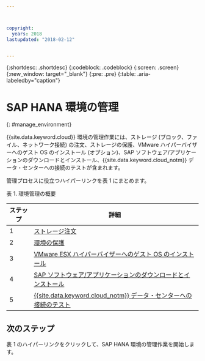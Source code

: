 ```yaml
---



copyright:
  years: 2018
lastupdated: "2018-02-12"


---
```


{:shortdesc: .shortdesc}
{:codeblock: .codeblock}
{:screen: .screen}
{:new_window: target="_blank"}
{:pre: .pre}
{:table: .aria-labeledby="caption"}

# SAP HANA 環境の管理
{: #manage_environment}

{{site.data.keyword.cloud}} 環境の管理作業には、ストレージ (ブロック、ファイル、ネットワーク接続) の注文、ストレージの保護、VMware ハイパーバイザーへのゲスト OS のインストール (オプション)、SAP ソフトウェア/アプリケーションのダウンロードとインストール、{{site.data.keyword.cloud_notm}} データ・センターへの接続のテストが含まれます。

管理プロセスに役立つハイパーリンクを表 1 にまとめます。

表 1. 環境管理の概要

| ステップ | 詳細 |
| --- | --- |
| 1 | [ストレージ注文](/docs/infrastructure/sap-hana/hana-order-storage.html) |
| 2 | [環境の保護](/docs/infrastructure/sap-hana/hana-secure-environment.html) |
| 3 | [VMware ESX ハイパーバイザーへのゲスト OS のインストール](/docs/infrastructure/sap-hana/hana-installing-guest-operating-system-VMware-deployments.html) |
| 4 | [SAP ソフトウェア/アプリケーションのダウンロードとインストール](/docs/infrastructure/sap-hana/hana-installing-SAP-landscape.html) |
| 5 | [{{site.data.keyword.cloud_notm}} データ・センターへの接続のテスト](/docs/infrastructure/sap-hana/hana-testing-connectivity.html) |

## 次のステップ

表 1 のハイパーリンクをクリックして、SAP HANA 環境の管理作業を開始します。
